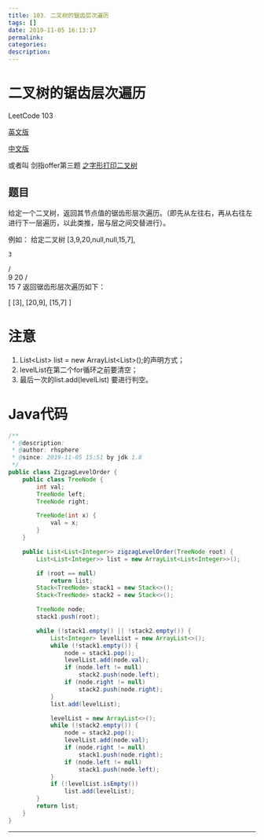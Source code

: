 ```yaml
---
title: 103. 二叉树的锯齿层次遍历
tags: []
date: 2019-11-05 16:13:17
permalink:
categories:
description:
---
```

<p class="description"></p>


<!-- more -->

# 二叉树的锯齿层次遍历

LeetCode 103

[英文版](https://leetcode.com/problems/binary-tree-zigzag-level-order-traversal/)

[中文版](https://leetcode-cn.com/problems/binary-tree-zigzag-level-order-traversal/)

或者叫 剑指offer第三题 [之字形打印二叉树](https://blogs.rhsphere.com/leetcode/2019/07/10/print-tree.html) 

## 题目

给定一个二叉树，返回其节点值的锯齿形层次遍历。（即先从左往右，再从右往左进行下一层遍历，以此类推，层与层之间交替进行）。

例如： 给定二叉树 [3,9,20,null,null,15,7],

    3
   / \
  9  20
    /  \
   15   7
返回锯齿形层次遍历如下：

[
  [3],
  [20,9],
  [15,7]
]


# 注意
1.  List<List<Integer>> list = new ArrayList<List<Integer>>();的声明方式；
2.  levelList在第二个for循环之前要清空；
3.  最后一次的list.add(levelList) 要进行判空。

# Java代码

```java
/**
 * @description:
 * @author: rhsphere
 * @since: 2019-11-05 15:51 by jdk 1.8
 */
public class ZigzagLevelOrder {
    public class TreeNode {
        int val;
        TreeNode left;
        TreeNode right;

        TreeNode(int x) {
            val = x;
        }
    }

    public List<List<Integer>> zigzagLevelOrder(TreeNode root) {
        List<List<Integer>> list = new ArrayList<List<Integer>>();

        if (root == null)
            return list;
        Stack<TreeNode> stack1 = new Stack<>();
        Stack<TreeNode> stack2 = new Stack<>();

        TreeNode node;
        stack1.push(root);

        while (!stack1.empty() || !stack2.empty()) {
            List<Integer> levelList = new ArrayList<>();
            while (!stack1.empty()) {
                node = stack1.pop();
                levelList.add(node.val);
                if (node.left != null)
                    stack2.push(node.left);
                if (node.right != null)
                    stack2.push(node.right);
            }
            list.add(levelList);

            levelList = new ArrayList<>();
            while (!stack2.empty()) {
                node = stack2.pop();
                levelList.add(node.val);
                if (node.right != null)
                    stack1.push(node.right);
                if (node.left != null)
                    stack1.push(node.left);
            }
            if (!levelList.isEmpty())
                list.add(levelList);
        }
        return list;
    }
}
```


<hr />